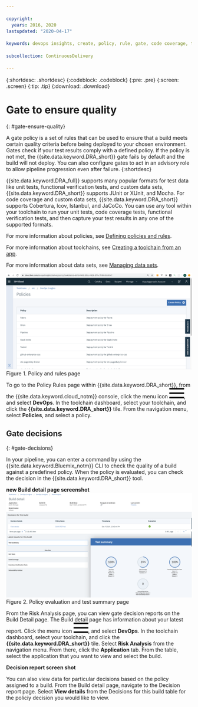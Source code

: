 ```yaml
---

copyright:
  years: 2016, 2020
lastupdated: "2020-04-17"

keywords: devops insights, create, policy, rule, gate, code coverage, test, tests, gate failing, verification, app, dashboard

subcollection: ContinuousDelivery

---
```


{:shortdesc: .shortdesc}
{:codeblock: .codeblock}
{:pre: .pre}
{:screen: .screen}
{:tip: .tip}
{:download: .download}

# Gate to ensure quality
{: #gate-ensure-quality}

A gate policy is a set of rules that can be used to ensure that a build meets certain quality criteria before being deployed to your chosen environment. Gates check if your test results comply with a defined policy. If the policy is not met, the {{site.data.keyword.DRA_short}} gate fails by default and the build will not deploy. You can also configure gates to act in an advisory role to allow pipeline progression even after failure. 
{:shortdesc}

{{site.data.keyword.DRA_full}} supports many popular formats for test data like unit tests, functional verification tests, and custom data sets, {{site.data.keyword.DRA_short}} supports JUnit or XUnit, and Mocha. For code coverage and custom data sets, {{site.data.keyword.DRA_short}} supports Cobertura, lcov, Istanbul, and JaCoCo. You can use any tool within your toolchain to run your unit tests, code coverage tests, functional verification tests, and then capture your test results in any one of the supported formats.  

For more information about policies, see [Defining policies and rules](/docs/ContinuousDelivery?topic=ContinuousDelivery-defining-policies-rules).

For more information about toolchains, see [Creating a toolchain from an app](/docs/ContinuousDelivery?topic=ContinuousDelivery-toolchains_getting_started#creating_a_toolchain_from_an_app).

For more information about data sets, see [Managing data sets](/docs/ContinuousDelivery?topic=ContinuousDelivery-adding-data-sets).

![Deployment Risk Policy](images/DRA_policy.png "Policy rules page of existing rule names and descriptions with the option to create a new policy rule") Figure 1. Policy and rules page

To go to the Policy Rules page within {{site.data.keyword.DRA_short}}, from the {{site.data.keyword.cloud_notm}} console, click the menu icon ![hamburger icon](images/icon_hamburger.svg), and select **DevOps**. In the toolchain dashboard, select your toolchain, and click the **{{site.data.keyword.DRA_short}}** tile. From the navigation menu, select **Policies**, and select a policy.


## Gate decisions
{: #gate-decisions}

In your pipeline, you can enter a command by using the {{site.data.keyword.Bluemix_notm}} CLI to check the quality of a build against a predefined policy. When the policy is evaluated, you can check the decision in the {{site.data.keyword.DRA_short}} tool.

**new Build detail page screenshot** ![Deployment Risk details](images/DRA_risk_details.png "Policy evaluation summary") Figure 2. Policy evaluation and test summary page

From the Risk Analysis page, you can view gate decision reports on the Build Detail page. The Build detail page has information about your latest report. Click the menu icon ![hamburger icon](images/icon_hamburger.svg), and select **DevOps**. In the toolchain dashboard, select your toolchain, and click the **{{site.data.keyword.DRA_short}}** tile. Select **Risk Analysis** from the navigation menu. From there, click the **Application** tab. From the table, select the application that you want to view and select the build. 

**Decision report screen shot**

You can also view data for particular decisions based on the policy assigned to a build. From the Build detail page, navigate to the Decision report page. Select **View details** from the Decisions for this build table for the policiy decision you would like to view. 
